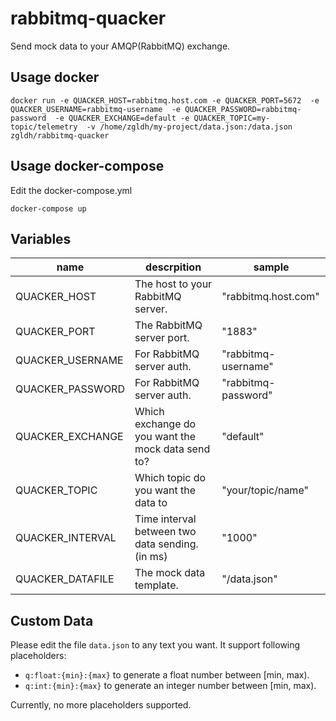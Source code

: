 # rabbitmq-quacker

Send mock data to your AMQP(RabbitMQ) exchange.

## Usage docker
`
docker run -e QUACKER_HOST=rabbitmq.host.com
 -e QUACKER_PORT=5672 
 -e QUACKER_USERNAME=rabbitmq-username 
 -e QUACKER_PASSWORD=rabbitmq-password 
 -e QUACKER_EXCHANGE=default
 -e QUACKER_TOPIC=my-topic/telemetry 
 -v /home/zgldh/my-project/data.json:/data.json 
 zgldh/rabbitmq-quacker
`

## Usage docker-compose

Edit the docker-compose.yml  
```
docker-compose up 
```


## Variables

name| descrpition | sample
----|-------------|---------
QUACKER_HOST| The host to your RabbitMQ server. | "rabbitmq.host.com"
QUACKER_PORT| The RabbitMQ server port. |"1883"
QUACKER_USERNAME| For RabbitMQ server auth. |"rabbitmq-username"
QUACKER_PASSWORD| For RabbitMQ server auth. |"rabbitmq-password"
QUACKER_EXCHANGE| Which exchange do you want the mock data send to? |"default"
QUACKER_TOPIC|Which topic do you want the data to|"your/topic/name"
QUACKER_INTERVAL| Time interval between two data sending. (in ms) |"1000"
QUACKER_DATAFILE| The mock data template. |"/data.json"

## Custom Data
Please edit the file `data.json` to any text you want. It support following placeholders:
- `q:float:{min}:{max}` to generate a float number between [min, max).
- `q:int:{min}:{max}` to generate an integer number between [min, max).

Currently, no more placeholders supported.

